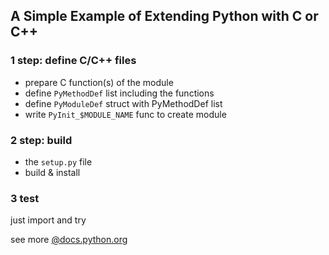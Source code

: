 ## A Simple Example of Extending Python with C or C++

### 1 step: define C/C++ files
- prepare C function(s) of the module
- define `PyMethodDef` list including the functions
- define `PyModuleDef` struct with PyMethodDef list
- write `PyInit_$MODULE_NAME` func to create module

### 2 step: build
- the `setup.py` file
- build & install

### 3 test
just import and try

see more [@docs.python.org](https://docs.python.org/3/extending/index.html)

